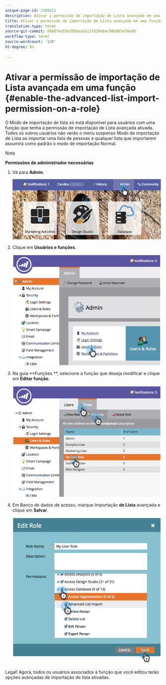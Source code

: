 ```yaml
---
unique-page-id: 2360211
description: Ativar a permissão de importação de Lista avançada em uma função - Documentos de marketing - Documentação do produto
title: Ativar a permissão de importação de Lista avançada em uma função
translation-type: tm+mt
source-git-commit: 00887ea53e395bea3a11fd28e0ac98b085ef6ed8
workflow-type: tm+mt
source-wordcount: '128'
ht-degree: 0%

---
```



# Ativar a permissão de importação de Lista avançada em uma função {#enable-the-advanced-list-import-permission-on-a-role}

O Modo de importação de lista só está disponível para usuários com uma função que tenha a permissão de importação de Lista avançada ativada. Todos os outros usuários não verão o menu suspenso Modo de importação de Lista ao importar uma lista de pessoas e qualquer lista que importarem assumirá como padrão o modo de importação Normal.

>[!NOTE]
>
>**Permissões de administrador necessárias**

1. Vá para **Admin**.

   ![](assets/adminhand-2.png)

1. Clique em **Usuários e funções**.

   ![](assets/image2014-9-17-11-3a50-3a38.png)

1. Na guia **Funções **, selecione a função que deseja modificar e clique em **Editar função**.

   ![](assets/image2014-9-17-11-3a51-3a49.png)

1. Em Banco de dados de acesso, marque Importação **de Lista** avançada e clique em **Salvar**.

   ![](assets/four-1.png)

Legal! Agora, todos os usuários associados à função que você editou terão opções avançadas de importação de lista ativadas.
